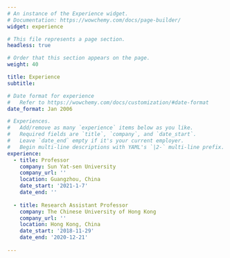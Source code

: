 ```yaml
---
# An instance of the Experience widget.
# Documentation: https://wowchemy.com/docs/page-builder/
widget: experience

# This file represents a page section.
headless: true

# Order that this section appears on the page.
weight: 40

title: Experience
subtitle:

# Date format for experience
#   Refer to https://wowchemy.com/docs/customization/#date-format
date_format: Jan 2006

# Experiences.
#   Add/remove as many `experience` items below as you like.
#   Required fields are `title`, `company`, and `date_start`.
#   Leave `date_end` empty if it's your current employer.
#   Begin multi-line descriptions with YAML's `|2-` multi-line prefix.
experience:
  - title: Professor
    company: Sun Yat-sen University
    company_url: ''
    location: Guangzhou, China
    date_start: '2021-1-7'
    date_end: ''
       
  - title: Research Assistant Professor
    company: The Chinese University of Hong Kong
    company_url: ''
    location: Hong Kong, China
    date_start: '2018-11-29'
    date_end: '2020-12-21'
   
---
```

